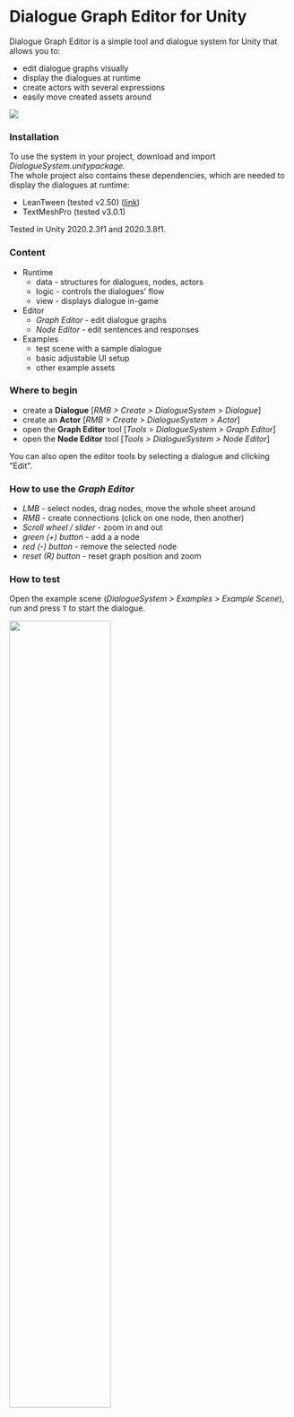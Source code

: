 # Dialogue Graph Editor for Unity

Dialogue Graph Editor is a simple tool and dialogue system for Unity that allows you to:

- edit dialogue graphs visually
- display the dialogues at runtime
- create actors with several expressions
- easily move created assets around

<img src="https://github.com/TheJonu/Dialogue-Tool/blob/main/img/screen4.png">

### Installation

To use the system in your project, download and import *DialogueSystem.unitypackage*.  
The whole project also contains these dependencies, which are needed to display the dialogues at runtime:

- LeanTween (tested v2.50) ([link](https://assetstore.unity.com/packages/tools/animation/leantween-3595))
- TextMeshPro (tested v3.0.1)

Tested in Unity 2020.2.3f1 and 2020.3.8f1.

### Content

- Runtime
    - data - structures for dialogues, nodes, actors
    - logic - controls the dialogues' flow
    - view - displays dialogue in-game
- Editor
    - *Graph Editor* - edit dialogue graphs
    - *Node Editor* - edit sentences and responses
- Examples
    - test scene with a sample dialogue
    - basic adjustable UI setup
    - other example assets

### Where to begin

- create a **Dialogue** [*RMB > Create > DialogueSystem > Dialogue*]
- create an **Actor** [*RMB > Create > DialogueSystem > Actor*]
- open the **Graph Editor** tool [*Tools > DialogueSystem > Graph Editor*]
- open the **Node Editor** tool [*Tools > DialogueSystem > Node Editor*]

You can also open the editor tools by selecting a dialogue and clicking "Edit".

### How to use the *Graph Editor*

- *LMB* - select nodes, drag nodes, move the whole sheet around
- *RMB* - create connections (click on one node, then another)
- *Scroll wheel / slider* - zoom in and out
- *green (+) button* - add a a node
- *red (-) button* - remove the selected node
- *reset (R) button* - reset graph position and zoom

### How to test

Open the example scene (*DialogueSystem > Examples > Example Scene*), run and press `T` to start the dialogue.

<img src="https://github.com/TheJonu/Dialogue-Tool/blob/main/img/screen3.png" width="60%">
